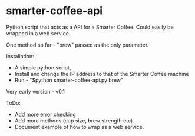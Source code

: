 # smarter-coffee-api
Python script that acts as a API for a Smarter Coffee. Could easily be wrapped in a web service.

One method so far - "brew" passed as the only parameter.

Installation:
- A simple python script, 
- Install and change the IP address to that of the Smarter Coffee machine
- Run - "$python smarter-coffee-api.py brew"

Very early version - v0.1

ToDo:
- Add more error checking
- Add more methods (cup size, brew strength etc)
- Document example of how to wrap as a web service.
